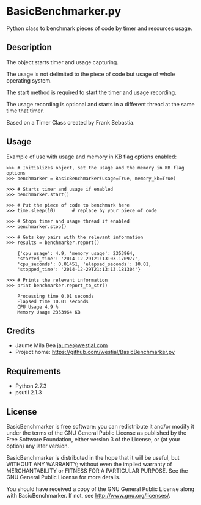 BasicBenchmarker.py
===================

Python class to benchmark pieces of code by timer and resources usage.


Description
-----------

The object starts timer and usage capturing. 

The usage is not delimited to the piece of code but usage of whole operating 
system.

The start method is required to start the timer and usage recording.

The usage recording is optional and starts in a different thread at the same
time that timer.

Based on a Timer Class created by Frank Sebastia.


Usage
-----

Example of use with usage and memory in KB flag options enabled:

```
>>> # Initializes object, set the usage and the memory in KB flag options
>>> benchmarker = BasicBenchmarker(usage=True, memory_kb=True)
    
>>> # Starts timer and usage if enabled
>>> benchmarker.start()
    
>>> # Put the piece of code to benchmark here
>>> time.sleep(10)      # replace by your piece of code
    
>>> # Stops timer and usage thread if enabled
>>> benchmarker.stop()
    
>>> # Gets key pairs with the relevant information
>>> results = benchmarker.report()
    
    {'cpu_usage': 4.9, 'memory_usage': 2353964,
    'started_time': '2014-12-29T21:13:03.170977',
    'cpu_seconds': 0.01451, 'elapsed_seconds': 10.01,
    'stopped_time': '2014-12-29T21:13:13.181304'}
    
>>> # Prints the relevant information
>>> print benchmarker.report_to_str()
    
    Processing time 0.01 seconds
    Elapsed time 10.01 seconds
    CPU Usage 4.9 %
    Memory Usage 2353964 KB
```
    
    
Credits
-------

* Jaume Mila Bea <jaume@westial.com>
* Project home: https://github.com/westial/BasicBenchmarker.py


Requirements
------------

* Python 2.7.3
* psutil 2.1.3


License
-------

BasicBenchmarker is free software: you can redistribute it and/or modify it under 
the terms of the GNU General Public License as published by the Free Software 
Foundation, either version 3 of the License, or (at your option) any later 
version.

BasicBenchmarker is distributed in the hope that it will be useful, but WITHOUT
ANY WARRANTY; without even the implied warranty of MERCHANTABILITY or FITNESS 
FOR A PARTICULAR PURPOSE. See the GNU General Public License for more details.

You should have received a copy of the GNU General Public License along with 
BasicBenchmarker. If not, see http://www.gnu.org/licenses/.
